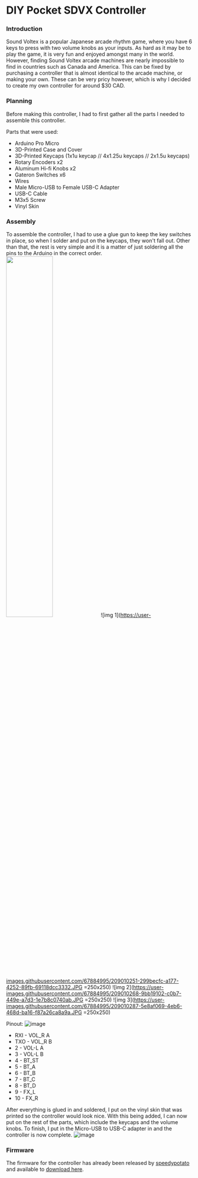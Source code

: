 # **DIY Pocket SDVX Controller**

### **Introduction**
Sound Voltex is a popular Japanese arcade rhythm game, where you have 6 keys to press with two volume knobs as your inputs. As hard as it may be to play the game, it is very fun and enjoyed amongst many in the world. However, finding Sound Voltex arcade machines are nearly impossible to find in countries such as Canada and America. This can be fixed by purchasing a controller that is almost identical to the arcade machine, or making your own. These can be very pricy however, which is why I decided to create my own controller for around $30 CAD. 

### **Planning**
Before making this controller, I had to first gather all the parts I needed to assemble this controller.

Parts that were used: 
* Arduino Pro Micro
* 3D-Printed Case and Cover
* 3D-Printed Keycaps (1x1u keycap // 4x1.25u keycaps // 2x1.5u keycaps)
* Rotary Encoders x2
* Aluminum Hi-fi Knobs x2
* Gateron Switches x6
* Wires 
* Male Micro-USB to Female USB-C Adapter
* USB-C Cable
* M3x5 Screw
* Vinyl Skin 

### **Assembly**
To assemble the controller, I had to use a glue gun to keep the key switches in place, so when I solder and put on the keycaps, they won't fall out. Other than that, the rest is very simple and it is a matter of just soldering all the pins to the Arduino in the correct order. 
<img src="https://user-images.githubusercontent.com/67884995/209010251-299becfc-a177-4252-89fb-69118dcc3332.JPG" width=50% height=50%>
![img 1](https://user-images.githubusercontent.com/67884995/209010251-299becfc-a177-4252-89fb-69118dcc3332.JPG =250x250)
![img 2](https://user-images.githubusercontent.com/67884995/209010268-9bb19102-c0b7-449e-a7d3-1e7b8c0740ab.JPG =250x250)
![img 3](https://user-images.githubusercontent.com/67884995/209010287-5e8af069-4eb6-468d-ba16-f87a26ca8a9a.JPG =250x250)


Pinout: 
![image](https://user-images.githubusercontent.com/67884995/174512733-320b3090-c7c9-4b96-a728-2ff57a1596a4.png)

* RXI - VOL_R A
* TXO - VOL_R B
* 2 - VOL-L A
* 3 - VOL-L B 
* 4 - BT_ST
* 5 - BT_A
* 6 - BT_B
* 7 - BT_C
* 8 - BT_D
* 9 - FX_L
* 10 - FX_R

After everything is glued in and soldered, I put on the vinyl skin that was printed so the controller would look nice. With this being added, I can now put on the rest of the parts, which include the keycaps and the volume knobs. To finish, I put in the Micro-USB to USB-C adapter in and the controller is now complete. 
![image](https://lh3.googleusercontent.com/4mWgoHU3GAIZE5_lP4-tqn-n9VBtu7POByutxR-ZrM5z3CkwY8wKOft_iIw6PdnJSlwc80x_jjqEWEKiu3mDoHywBm8UPytiEsZP5NsKSYn3U6nC0PoxgkFxhybnJMhHD9r5wBe7Kad7_kohX7Zn_XNDIbx-OfhqapwZ6sa4MPn7S3QwXbq_sT3f5VPS8TSEWdZ2OBSsI6LZtfMs0-Grb67bgpWnSppOaqhsZO2_KdZmQd5613MQ5nkR641Y4Cqo1Fkulh5rgMVzCcVj4VVy7raBlVW2mK8S4XjmOEKE46dSUD0kHR1-w7BjbmmuuXpFlbW5MZD96k5VwwS206hxz7IMH_xiAQB6P3mNTq14SnQrfvQ6GBS5PNHOtjpFdOdl0wjDYww1uwMktWk7VSUueBWvt4plwZISjkFrHtFbEhy6M7JaRiWWFRhu8xiNdeLOr0capY5bVrISXoHsU-pLEVJ9puoAGPo2YmeFtl3VKYlc0M8G95-QCZBWlAyVFRhwdsISbD4djaWkg4ezeC4Dg7vgWlx_Yhk7ANkBygvXRQco1IeAFf4yNY2kxT4klf7UpdF7JKec9eChDAdy0ZTpKnJqfVgawRP3IMlOw17oJwM7f1OIBduY5ufANfy7tODCioNdjwveyzQPefvdZueknFJ9p4mpNd2cWCRyHWCwaq0hV_kl7naxplBSrVXKRMz5f9eN13GiAmYWqqIiLnPmyykwr3Wn1VhYyXPHdaP0c2IdWK067IIIdRdBb9Ouy9480FF_PieX97HsHjcH22HdQL1af7K6tgNheLY49JD3_bLGjRTZ1_00mxfU-4qHt3VQyyM9cqQdhJqIKx-PrTli-jARItuxiitduI9sUKyBh1qUc1ltavzNr02JJGCfQJNW5QGFFp97fEhVTNzpUHM4-rRAXJ_3foxjY44OvYH6I2i-Yg=w1355-h869-no?authuser=0)

### **Firmware**
The firmware for the controller has already been released by [speedypotato](https://github.com/speedypotato) and available to [download here](https://github.com/speedypotato/Pocket-SDVX).
